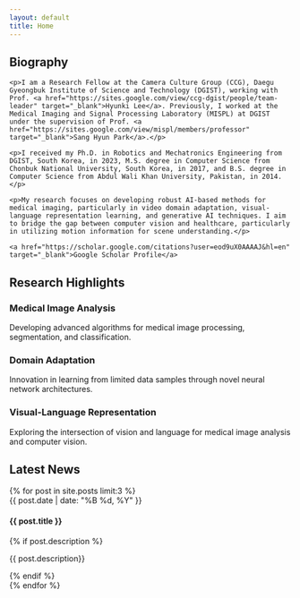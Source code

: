 ```yaml
---
layout: default
title: Home
---
```


<div class="section intro reveal">
    <h2 class="gradient-text">Biography</h2>

    <p>I am a Research Fellow at the Camera Culture Group (CCG), Daegu Gyeongbuk Institute of Science and Technology (DGIST), working with Prof. <a href="https://sites.google.com/view/ccg-dgist/people/team-leader" target="_blank">Hyunki Lee</a>. Previously, I worked at the Medical Imaging and Signal Processing Laboratory (MISPL) at DGIST under the supervision of Prof. <a href="https://sites.google.com/view/mispl/members/professor" target="_blank">Sang Hyun Park</a>.</p>

    <p>I received my Ph.D. in Robotics and Mechatronics Engineering from DGIST, South Korea, in 2023, M.S. degree in Computer Science from Chonbuk National University, South Korea, in 2017, and B.S. degree in Computer Science from Abdul Wali Khan University, Pakistan, in 2014.</p>

    <p>My research focuses on developing robust AI-based methods for medical imaging, particularly in video domain adaptation, visual-language representation learning, and generative AI techniques. I aim to bridge the gap between computer vision and healthcare, particularly in utilizing motion information for scene understanding.</p>

    <a href="https://scholar.google.com/citations?user=eod9uX0AAAAJ&hl=en" target="_blank">Google Scholar Profile</a>
</div>

<div class="section highlights">
    <h2 class="gradient-text">Research Highlights</h2>
    <div class="highlight-grid">
        <div class="highlight-card">
            <h3>Medical Image Analysis</h3>
            <p>Developing advanced algorithms for medical image processing, segmentation, and classification.</p>
        </div>
        <div class="highlight-card">
            <h3>Domain Adaptation</h3>
            <p>Innovation in learning from limited data samples through novel neural network architectures.</p>
        </div>
        <div class="highlight-card">
            <h3>Visual-Language Representation</h3>
            <p>Exploring the intersection of vision and language for medical image analysis and computer vision.</p>
        </div>
    </div>
</div>

<div class="section news">
    <h2 class="gradient-text">Latest News</h2>
    {% for post in site.posts limit:3 %}
    <div class="news-item">
        <span class="news-date">{{ post.date | date: "%B %d, %Y" }}</span>
        <h4>{{ post.title }}</h4>
          {% if post.description %}
            <p>{{ post.description}}</p>
          {% endif %}
    </div>
    {% endfor %}
</div>
